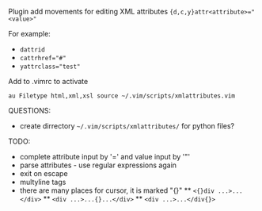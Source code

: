 Plugin add movements for editing XML attributes `{d,c,y}attr<attribute>="<value>"`

For example:

* `dattrid`
* `cattrhref="#"`
* `yattrclass="test"`

Add to .vimrc to activate

    au Filetype html,xml,xsl source ~/.vim/scripts/xmlattributes.vim

QUESTIONS:

* create dirrectory `~/.vim/scripts/xmlattributes/` for python files?

TODO:

* complete attribute input by '=' and value input by '"'
* parse attributes - use regular expressions again
* exit on escape
* multyline tags
* there are many places for cursor, it is marked "{}"
** `<{}div ...>...</div>`
** `<div ...>...{}...</div>`
** `<div ...>...</div{}>`
